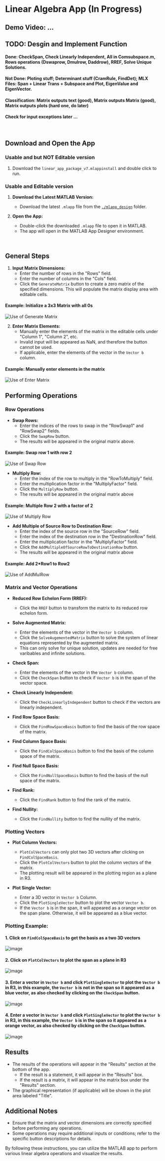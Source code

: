 # Linear Algebra App (In Progress)  

## Demo Video: ...


## TODO: Desgin and Implement Function
#### Done: CheckSpan, Check Linearly Independent, All in Comsubspace.m, Rows operations (Dswaprow, Dmulrow, Daddrow), RREF, Solve Unique Solutions.
#### Not Done: Ploting stuff; Determinant stuff (CramRule, FindDet); MLX Files: Span + Linear Trans + Subspace and Plot, EigenValue and EigenVector.
#### Classification: Matrix outputs text (good), Matrix outputs Matrix (good),  Matrix outputs plots (hard one, do later)
#### Check for input exceptions later ...

<br>

## Download and Open the App


### Usable and but NOT Editable version

1. Download the `linear_app_package_v7.mlappinstall` and double click to run.

### Usable and Editable version

1. **Download the Latest MATLAB Version:**
   - Download the latest `.mlapp` file from the [`./mlapp_design`](./mlapp_design) folder.

2. **Open the App:**
   - Double-click the downloaded `.mlapp` file to open it in MATLAB.
   - The app will open in the MATLAB App Designer environment.

<br>

## General Steps

1. **Input Matrix Dimensions:**
   - Enter the number of rows in the "Rows" field.
   - Enter the number of columns in the "Cols" field.
   - Click the `GenerateMatrix` button to create a zero matrix of the specified dimensions. This will populate the matrix display area with editable cells.

#### Example: Initialize a 3x3 Matrix with all 0s
![Use of Generate Matrix](https://github.com/Ai4Math/MATLAB-GUI/assets/114793725/49c89786-0ee6-47c7-80ad-02d88e372bc3)


2. **Enter Matrix Elements:**
   - Manually enter the elements of the matrix in the editable cells under "Column 1", "Column 2", etc.
   - Invalid input will be appeared as NaN, and therefore the button cannot be used. 
   - If applicable, enter the elements of the vector in the `Vector b` column.

#### Example: Manually enter elements in the matrix
![Use of Enter Matrix](https://github.com/Ai4Math/MATLAB-GUI/assets/114793725/31208f28-3ed2-49dc-8665-ad0e2a8027dd)


## Performing Operations

### Row Operations
- **Swap Rows:**
  - Enter the indices of the rows to swap in the "RowSwap1" and "RowSwap2" fields.
  - Click the `SwapRow` button.
  - The results will be appeared in the original matrix above.

#### Example: Swap row 1 with row 2
![Use of Swap Row](https://github.com/Ai4Math/MATLAB-GUI/assets/114793725/d8479e98-8fa8-44fc-bd35-85c2d4d5e64b)


- **Multiply Row:**
  - Enter the index of the row to multiply in the "RowToMultiply" field.
  - Enter the multiplication factor in the "MultiplyFactor" field.
  - Click the `MultiplyRow` button.
  - The results will be appeared in the original matrix above
 
#### Example: Multiple Row 2 with a factor of 2
![Use of Multiply Row](https://github.com/Ai4Math/MATLAB-GUI/assets/114793725/944c95b1-7a1e-4637-bf65-f046cc4edc2e)

- **Add Multiple of Source Row to Destination Row:**
  - Enter the index of the source row in the "SourceRow" field.
  - Enter the index of the destination row in the "DestinationRow" field.
  - Enter the multiplication factor in the "MultiplyFactor" field.
  - Click the `AddMultipleOfSourceRowToDestinationRow` button.
  - The results will be appeared in the original matrix above

#### Example: Add 2*Row1 to Row2
![Use of AddMulRow](https://github.com/Ai4Math/MATLAB-GUI/assets/114793725/6ea36b11-fd12-4c2b-be1f-765b486a59ee)


### Matrix and Vector Operations
- **Reduced Row Echelon Form (RREF):**
  - Click the `RREF` button to transform the matrix to its reduced row echelon form.

- **Solve Augmented Matrix:**
  - Enter the elements of the vector in the `Vector b` column.
  - Click the `SolveAugementedMatrix` button to solve the system of linear equations represented by the augmented matrix.
  - This can only solve for unique solution, updates are needed for free varibables and infinite solutions. 

- **Check Span:**
  - Enter the elements of the vector in the `Vector b` column.
  - Click the `CheckSpan` button to check if `Vector b` is in the span of the vector space.

- **Check Linearly Independent:**
  - Click the `CheckLinearlyIndependent` button to check if the vectors are linearly independent.

- **Find Row Space Basis:**
  - Click the `FindRowSpaceBasis` button to find the basis of the row space of the matrix.

- **Find Column Space Basis:**
  - Click the `FindColSpaceBasis` button to find the basis of the column space of the matrix.

- **Find Null Space Basis:**
  - Click the `FindNullSpaceBasis` button to find the basis of the null space of the matrix.

- **Find Rank:**
  - Click the `FindRank` button to find the rank of the matrix.

- **Find Nullity:**
  - Click the `FindNullity` button to find the nullity of the matrix.

### Plotting Vectors
- **Plot Column Vectors:**
  - `PlotColVectors` can only plot two 3D vectors after clicking on `FindColSpaceBasis`.
  - Click the `PlotColVectors` button to plot the column vectors of the matrix.
  - The plotting result will be appeared in the plotting region as a plane in R3.

- **Plot Single Vector:**
  - Enter a 3D vector in `Vector b` Column.
  - Click the `PlotSingleVector` button to plot the vector `Vector b`.
  - If the `Vector b` is in the span, it will appeared as a orange vector on the span plane. Otherwise, it will be appeared as a blue vector.
 
### Plotting Example:

#### 1. Click on `FindColSpaceBasis` to get the basis as a two 3D vectors
![image](https://github.com/Ai4Math/MATLAB-GUI/assets/114793725/71b9de9b-c9cf-4ca5-972f-3493553c889b)

#### 2. Click on `PlotColVectors` to plot the span as a plane in R3
![image](https://github.com/Ai4Math/MATLAB-GUI/assets/114793725/ab7ce89a-b93a-410c-b88e-2709c39830b1)

#### 3. Enter a vector in `Vector b` and click `PlotSingleVector` to plot the `Vector b` in R3, in this example, the `Vector b` is not in the span so it appeared as a blue vector, as also checked by clicking on the `CheckSpan` button.
![image](https://github.com/Ai4Math/MATLAB-GUI/assets/114793725/0f63f33b-f116-4e04-a621-32d5af7f7f2f)

#### 4. Enter a vector in `Vector b` and click `PlotSingleVector` to plot the `Vector b` in R3, in this example, the `Vector b` is in the span so it appeared as a orange vector, as also checked by clicking on the `CheckSpan` button.
![image](https://github.com/Ai4Math/MATLAB-GUI/assets/114793725/eee4f653-97f4-406f-8857-96040a32ccae)

## Results
- The results of the operations will appear in the "Results" section at the bottom of the app.
  - If the result is a statement, it will appear in the "Results" box.
  - If the result is a matrix, it will appear in the matrix box under the "Results" section.
- The graphical representation (if applicable) will be shown in the plot area labeled "Title".

## Additional Notes
- Ensure that the matrix and vector dimensions are correctly specified before performing any operations.
- Some operations may require additional inputs or conditions; refer to the specific button descriptions for details.

By following these instructions, you can utilize the MATLAB app to perform various linear algebra operations and visualize the results.

